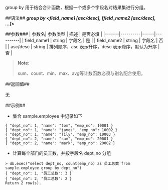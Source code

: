 
group by 用于结合合计函数，根据一个或多个字段名对结果集进行分组。

##语法##
***group by \<field_name1 [asc/desc], [field_name2 [asc/desc], ...]\>***

##参数###
| 参数名| 参数类型 | 描述 | 是否必填 |
|-------|----------|------|----------|
| field_name1 | string | 字段名 | 是 |
| field_name2 | string | 字段名 | 否 |
| asc/desc | string | 排列顺序，asc 表示升序，desc 表示降序，默认为升序 | 否 |
> **Note:**
>
> sum、count、min、max、avg等计数函数必须与别名配合使用。

##返回值##

无

##示例##

   * 集合 sample.employee 中记录如下

   ```lang-json
   { "dept_no": 1, "name": "tom", "emp_no": 10001 }
   { "dept_no": 1, "name": "james", "emp_no": 10002 }
   { "dept_no": 1, "name": "lily", "emp_no": 10003 }
   { "dept_no": 2, "name": "sam", "emp_no": 20001 }
   { "dept_no": 2, "name": "mark", "emp_no": 20002 }
   ```

   * 计算每个部门的员工数，并按字段名 dept_no 分组

   ```lang-javascript
   > db.exec("select dept_no, count(emp_no) as 员工总数 from sample.employee group by dept_no")
   { "dept_no": 1, "员工总数": 3 }
   { "dept_no": 2, "员工总数": 2 }
   Return 2 row(s).
   ```
